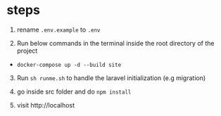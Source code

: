# steps

1. rename `.env.example` to `.env`

2. Run below commands in the terminal inside the root directory of the project

- `docker-compose up -d --build site`

3. Run `sh runme.sh` to handle the laravel initialization (e.g migration)

4. go inside src folder and do `npm install`

5. visit http://localhost
